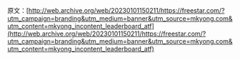 原文：[http://web.archive.org/web/20230101150211/https://freestar.com/?utm_campaign=branding&utm_medium=banner&utm_source=mkyong.com&utm_content=mkyong_incontent_leaderboard_atf](http://web.archive.org/web/20230101150211/https://freestar.com/?utm_campaign=branding&utm_medium=banner&utm_source=mkyong.com&utm_content=mkyong_incontent_leaderboard_atf)